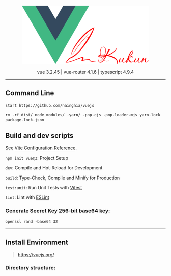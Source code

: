 <p align="center">
<a href="/" target="_blank">
<img src="logo.svg" width="400" alt="Logo">
</a></p>

<p align="center">
<a>vue 3.2.45</a> |
<a>vue-router 4.1.6</a> |
<a>typescript 4.9.4</a>
</p>

___

## Command Line

```shell
start https://github.com/hainghia/vuejs
```

```shell
rm -rf dist/ node_modules/ .yarn/ .pnp.cjs .pnp.loader.mjs yarn.lock package-lock.json
```

## Build and dev scripts

See [Vite Configuration Reference](https://vitejs.dev/config/).

`npm init vue@3`: Project Setup

`dev`: Compile and Hot-Reload for Development

`build`: Type-Check, Compile and Minify for Production

`test:unit`: Run Unit Tests with [Vitest](https://vitest.dev/)

`lint`: Lint with [ESLint](https://eslint.org/)

### Generate Secret Key 256-bit base64 key:

```shell
openssl rand -base64 32
```

___

## Install Environment

> https://vuejs.org/

### Directory structure:
